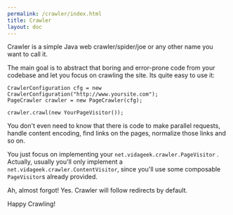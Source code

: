 ```yaml
---
permalink: /crawler/index.html
title: Crawler
layout: doc
---
```


Crawler is a simple Java web crawler/spider/joe or any other name you want to call it.

The main goal is to abstract that boring and error-prone code from your codebase and let you 
focus on crawling the site. Its quite easy to use it:

    CrawlerConfiguration cfg = new CrawlerConfiguration("http://www.yoursite.com");
    PageCrawler crawler = new PageCrawler(cfg);
    
    crawler.crawl(new YourPageVisitor());

You don't even need to know that there is code to make parallel requests, handle content encoding,
find links on the pages, normalize those links and so on.

You just focus on implementing your `net.vidageek.crawler.PageVisitor` . Actually, usually you'll only implement a
`net.vidageek.crawler.ContentVisitor`, since you'll use some composable `PageVisitor`s already provided.

Ah, almost forgot! Yes. Crawler will follow redirects by default.

Happy Crawling! 
